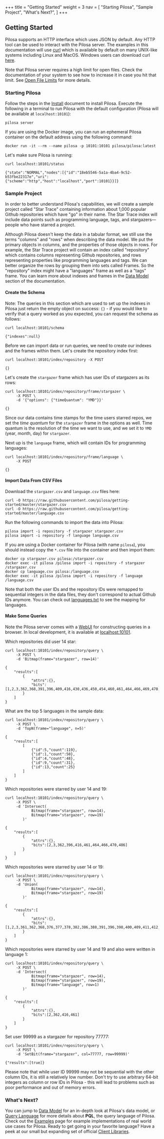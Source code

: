 +++
title = "Getting Started"
weight = 3
nav = [
     "Starting Pilosa",
     "Sample Project",
     "What's Next?",
]
+++

## Getting Started

Pilosa supports an HTTP interface which uses JSON by default.
Any HTTP tool can be used to interact with the Pilosa server. The examples in this documentation will use [curl](https://curl.haxx.se/) which is available by default on many UNIX-like systems including Linux and MacOS. Windows users can download curl [here](https://curl.haxx.se/download.html).

<div class="note">
    <p>Note that Pilosa server requires a high limit for open files. Check the documentation of your system to see how to increase it in case you hit that limit. See <a href="/docs/administration/#open-file-limits">Open File Limits</a> for more details.</p>
</div>

### Starting Pilosa

Follow the steps in the [Install](../installation/) document to install Pilosa.
Execute the following in a terminal to run Pilosa with the default configuration (Pilosa will be available at `localhost:10101`):
```
pilosa server
```
If you are using the Docker image, you can run an ephemeral Pilosa container on the default address using the following command:
```
docker run -it --rm --name pilosa -p 10101:10101 pilosa/pilosa:latest
```

Let's make sure Pilosa is running:
``` request
curl localhost:10101/status
```
``` response
{"state":"NORMAL","nodes":[{"id":"18eb5546-5a1a-4ba4-9c52-b53fbe22317e","uri":{"scheme":"http","host":"localhost","port":10101}}]}
```

### Sample Project

In order to better understand Pilosa's capabilities, we will create a sample project called "Star Trace" containing information about 1,000 popular Github repositories which have "go" in their name. The Star Trace index will include data points such as programming language, tags, and stargazers—people who have starred a project.

Although Pilosa doesn't keep the data in a tabular format, we still use the terms "columns" and "rows" when describing the data model. We put the primary objects in columns, and the properties of those objects in rows. For example, the Star Trace project will contain an index called "repository" which contains columns representing Github repositories, and rows representing properties like programming languages and tags. We can better organize the rows by grouping them into sets called Frames. So the "repository" index might have a "languages" frame as well as a "tags" frame. You can learn more about indexes and frames in the [Data Model](../data-model/) section of the documentation.

#### Create the Schema

Note:
The queries in this section which are used to set up the indexes in Pilosa just return the empty object on success: `{}` - if you would like to verify that a query worked as you expected, you can request the schema as follows:

``` request
curl localhost:10101/schema
```
``` response
{"indexes":null}
```

Before we can import data or run queries, we need to create our indexes and the frames within them. Let's create the repository index first:
``` request
curl localhost:10101/index/repository -X POST
```
``` response
{}
```

Let's create the `stargazer` frame which has user IDs of stargazers as its rows:
``` request
curl localhost:10101/index/repository/frame/stargazer \
     -X POST \
     -d '{"options": {"timeQuantum": "YMD"}}'
```
``` response
{}
```

Since our data contains time stamps for the time users starred repos, we set the *time quantum* for the `stargazer` frame in the options as well. Time quantum is the resolution of the time we want to use, and we set it to `YMD` (year, month, day) for `stargazer`.

Next up is the `language` frame, which will contain IDs for programming languages:
``` request
curl localhost:10101/index/repository/frame/language \
     -X POST
```
``` response
{}
```

#### Import Data From CSV Files

Download the `stargazer.csv` and `language.csv` files here:

```
curl -O https://raw.githubusercontent.com/pilosa/getting-started/master/stargazer.csv
curl -O https://raw.githubusercontent.com/pilosa/getting-started/master/language.csv
```

Run the following commands to import the data into Pilosa:

```
pilosa import -i repository -f stargazer stargazer.csv
pilosa import -i repository -f language language.csv
```

If you are using a Docker container for Pilosa (with name `pilosa`), you should instead copy the `*.csv` file into the container and then import them:
```
docker cp stargazer.csv pilosa:/stargazer.csv
docker exec -it pilosa /pilosa import -i repository -f stargazer /stargazer.csv
docker cp language.csv pilosa:/language.csv
docker exec -it pilosa /pilosa import -i repository -f language /language.csv
```

Note that both the user IDs and the repository IDs were remapped to sequential integers in the data files, they don't correspond to actual Github IDs anymore. You can check out [languages.txt](https://github.com/pilosa/getting-started/blob/master/languages.txt) to see the mapping for languages.

#### Make Some Queries

<div class="note">
    <p>Note the Pilosa server comes with a <a href="../webui/">WebUI</a> for constructing queries in a browser. In local development, it is available at <a href="http://localhost:10101">localhost:10101</a>.</p>
</div>

Which repositories did user 14 star:
``` request
curl localhost:10101/index/repository/query \
     -X POST \
     -d 'Bitmap(frame="stargazer", row=14)'
```
``` response
{
    "results":[
        {
            "attrs":{},
            "bits":[1,2,3,362,368,391,396,409,416,430,436,450,454,460,461,464,466,469,470,483,484,486,490,491,503,504,514]
        }
    ]
}
```

What are the top 5 languages in the sample data:
``` request
curl localhost:10101/index/repository/query \
     -X POST \
     -d 'TopN(frame="language", n=5)'
```
``` response
{
    "results":[
        [
            {"id":5,"count":119},
            {"id":1,"count":50},
            {"id":4,"count":48},
            {"id":9,"count":31},
            {"id":13,"count":25}
        ]
    ]
}
```

Which repositories were starred by user 14 and 19:
``` request
curl localhost:10101/index/repository/query \
     -X POST \
     -d 'Intersect(
            Bitmap(frame="stargazer", row=14), 
            Bitmap(frame="stargazer", row=19)
        )'
```
``` response
{
    "results":[
        {
            "attrs":{},
            "bits":[2,3,362,396,416,461,464,466,470,486]
        }
    ]
}
```

Which repositories were starred by user 14 or 19:
``` request
curl localhost:10101/index/repository/query \
     -X POST \
     -d 'Union(
            Bitmap(frame="stargazer", row=14),
            Bitmap(frame="stargazer", row=19)
        )'
```
``` response
{
    "results":[
        {
            "attrs":{},
            "bits":[1,2,3,361,362,368,376,377,378,382,386,388,391,396,398,400,409,411,412,416,426,428,430,435,436,450,452,453,454,456,460,461,464,465,466,469,470,483,484,486,487,489,490,491,500,503,504,505,512,514]
        }
    ]
}
```

Which repositories were starred by user 14 and 19 and also were written in language 1:
``` request
curl localhost:10101/index/repository/query \
     -X POST \
     -d 'Intersect(
            Bitmap(frame="stargazer", row=14),
            Bitmap(frame="stargazer", row=19),
            Bitmap(frame="language", row=1)
        )'
```
``` response
{
    "results":[
        {
            "attrs":{},
            "bits":[2,362,416,461]
        }
    ]
}
```

Set user 99999 as a stargazer for repository 77777:
``` request
curl localhost:10101/index/repository/query \
     -X POST \
     -d 'SetBit(frame="stargazer", col=77777, row=99999)'
```
``` response
{"results":[true]}
```

Please note that while user ID 99999 may not be sequential with the other column IDs, it is still a relatively low number. 
Don't try to use arbitrary 64-bit integers as column or row IDs in Pilosa - this will lead to problems such as poor performance and out of memory errors.



### What's Next?

You can jump to [Data Model](../data-model/) for an in-depth look at Pilosa's data model, or [Query Language](../query-language/) for more details about **PQL**, the query language of Pilosa. Check out the [Examples](../examples/) page for example implementations of real world use cases for Pilosa. Ready to get going in your favorite language? Have a peek at our small but expanding set of official [Client Libraries](../client-libraries/).
